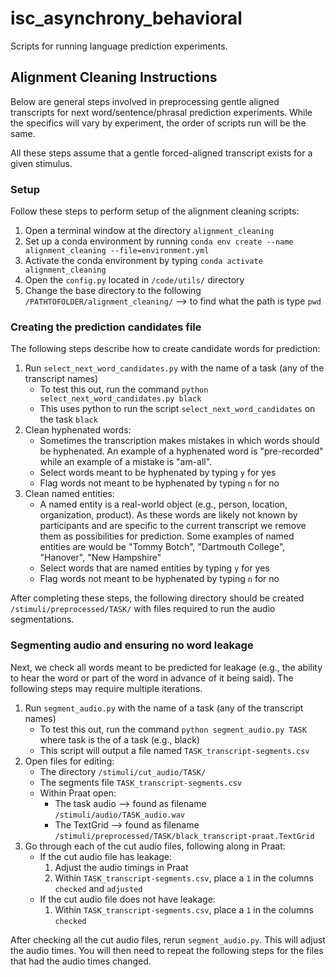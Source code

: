 # isc_asynchrony_behavioral

Scripts for running language prediction experiments.

## Alignment Cleaning Instructions

Below are general steps involved in preprocessing gentle aligned transcripts for next word/sentence/phrasal prediction experiments. While the specifics will vary by experiment, the order of scripts run will be the same.

All these steps assume that a gentle forced-aligned transcript exists for a given stimulus. 

### Setup

Follow these steps to perform setup of the alignment cleaning scripts:
1. Open a terminal window at the directory `alignment_cleaning` 
2. Set up a conda environment by running `conda env create --name alignment_cleaning --file=environment.yml`
3. Activate the conda environment by typing `conda activate alignment_cleaning`
4. Open the `config.py` located in `/code/utils/` directory
5. Change the base directory to the following `/PATHTOFOLDER/alignment_cleaning/` --> to find what the path is type `pwd`

### Creating the prediction candidates file 

The following steps describe how to create candidate words for prediction:

1. Run `select_next_word_candidates.py` with the name of a task (any of the transcript names)
	- To test this out, run the command `python select_next_word_candidates.py black`
	- This uses python to run the script `select_next_word_candidates` on the task `black`
2. Clean hyphenated words:
	- Sometimes the transcription makes mistakes in which words should be hyphenated. An example of a hyphenated word is "pre-recorded" while an example of a mistake is "am-all".
	- Select words meant to be hyphenated by typing `y` for yes
	- Flag words not meant to be hyphenated by typing `n` for no
3. Clean named entities:
	- A named entity is a real-world object (e.g., person, location, organization, product). As these words are likely not known by participants and are specific to the current transcript we remove them as possibilities for prediction. Some examples of named entities are would be "Tommy Botch", "Dartmouth College", "Hanover", "New Hampshire"
	- Select words that are named entities by typing `y` for yes
	- Flag words not meant to be hyphenated by typing `n` for no

After completing these steps, the following directory should be created `/stimuli/preprocessed/TASK/` with files required to run the audio segmentations.

### Segmenting audio and ensuring no word leakage

Next, we check all words meant to be predicted for leakage (e.g., the ability to hear the word or part of the word in advance of it being said). The following steps may require multiple iterations.

1. Run `segment_audio.py` with the name of a task (any of the transcript names)
	- To test this out, run the command `python segment_audio.py TASK` where task is the of a task (e.g., black)
	- This script will output a file named `TASK_transcript-segments.csv`
2. Open files for editing:
	- The directory `/stimuli/cut_audio/TASK/`
	- The segments file `TASK_transcript-segments.csv`
	- Within Praat open:
		- The task audio --> found as filename `/stimuli/audio/TASK_audio.wav`
		- The TextGrid --> found as filename `/stimuli/preprocessed/TASK/black_transcript-praat.TextGrid`
3. Go through each of the cut audio files, following along in Praat:
	- If the cut audio file has leakage:
		1. Adjust the audio timings in Praat
		2. Within `TASK_transcript-segments.csv`, place a `1` in the columns `checked` and `adjusted`
	- If the cut audio file does not have leakage:
		1. Within `TASK_transcript-segments.csv`, place a `1` in the columns `checked`

After checking all the cut audio files, rerun `segment_audio.py`. This will adjust the audio times. You will then need to repeat the following steps for the files that had the audio times changed.